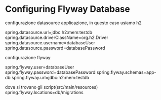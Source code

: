 # Configuring Flyway Database

configurazione datasource applicazione, in questo caso usiamo h2

spring.datasource.url=jdbc:h2:mem:testdb
spring.datasource.driverClassName=org.h2.Driver
spring.datasource.username=databaseUser
spring.datasource.password=databasePassword

configurazione flyway

spring.flyway.user=databaseUser
spring.flyway.password=databasePassword
spring.flyway.schemas=app-db
spring.flyway.url=jdbc:h2:mem:testdb

dove si trovano gli script(src/main/resources)
spring.flyway.locations=db/migrations
